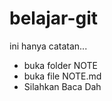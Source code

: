 # belajar-git
ini hanya catatan...
  - buka folder NOTE
  - buka file NOTE.md
  - Silahkan Baca Dah
